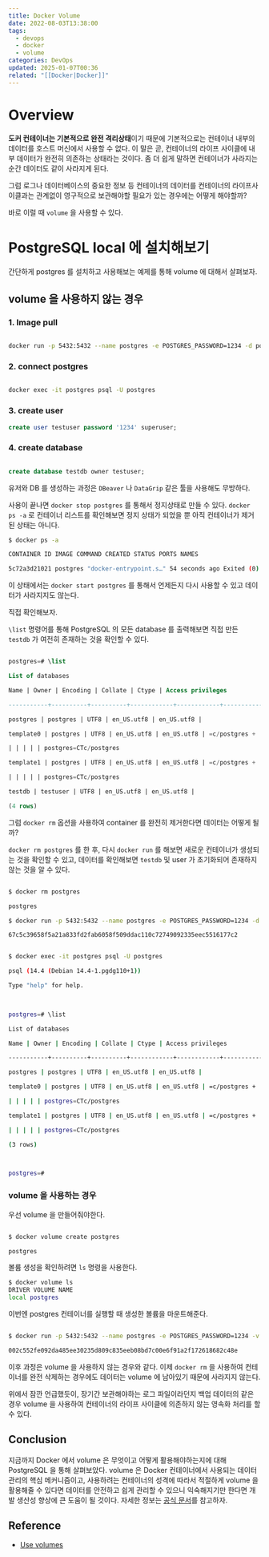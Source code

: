 ```yaml
---
title: Docker Volume
date: 2022-08-03T13:38:00
tags:
  - devops
  - docker
  - volume
categories: DevOps
updated: 2025-01-07T00:36
related: "[[Docker|Docker]]"
---
```


# Overview

**도커 컨테이너는 기본적으로 완전 격리상태**이기 때문에 기본적으로는 컨테이너 내부의 데이터를 호스트 머신에서 사용할 수 없다. 이 말은 곧, 컨테이너의 라이프 사이클에 내부 데이터가 완전히 의존하는 상태라는 것이다. 좀 더 쉽게 말하면 컨테이너가 사라지는 순간 데이터도 같이 사라지게 된다.

그럼 로그나 데이터베이스의 중요한 정보 등 컨테이너의 데이터를 컨테이너의 라이프사이클과는 관계없이 영구적으로 보관해야할 필요가 있는 경우에는 어떻게 해야할까?

바로 이럴 때 `volume` 을 사용할 수 있다.

# PostgreSQL local 에 설치해보기

간단하게 postgres 를 설치하고 사용해보는 예제를 통해 volume 에 대해서 살펴보자.

## volume 을 사용하지 않는 경우

### 1. Image pull

```bash

docker run -p 5432:5432 --name postgres -e POSTGRES_PASSWORD=1234 -d postgres

```

### 2. connect postgres

```bash

docker exec -it postgres psql -U postgres

```

### 3. create user

```sql
create user testuser password '1234' superuser;
```

### 4. create database

```sql

create database testdb owner testuser;

```

유저와 DB 를 생성하는 과정은 `DBeaver` 나 `DataGrip` 같은 툴을 사용해도 무방하다.

사용이 끝나면 `docker stop postgres` 를 통해서 정지상태로 만들 수 있다. `docker ps -a` 로 컨테이너 리스트를 확인해보면 정지 상태가 되었을 뿐 아직 컨테이너가 제거된 상태는 아니다.

```bash
$ docker ps -a

CONTAINER ID IMAGE COMMAND CREATED STATUS PORTS NAMES

5c72a3d21021 postgres "docker-entrypoint.s…" 54 seconds ago Exited (0) 43 seconds ago postgres
```

이 상태에서는 `docker start postgres` 를 통해서 언제든지 다시 사용할 수 있고 데이터가 사라지지도 않는다.

직접 확인해보자.

`\list` 명령어를 통해 PostgreSQL 의 모든 database 를 출력해보면 직접 만든 `testdb` 가 여전히 존재하는 것을 확인할 수 있다.

```sql

postgres=# \list

List of databases

Name | Owner | Encoding | Collate | Ctype | Access privileges

-----------+----------+----------+------------+------------+-----------------------

postgres | postgres | UTF8 | en_US.utf8 | en_US.utf8 |

template0 | postgres | UTF8 | en_US.utf8 | en_US.utf8 | =c/postgres +

| | | | | postgres=CTc/postgres

template1 | postgres | UTF8 | en_US.utf8 | en_US.utf8 | =c/postgres +

| | | | | postgres=CTc/postgres

testdb | testuser | UTF8 | en_US.utf8 | en_US.utf8 |

(4 rows)

```

그럼 `docker rm` 옵션을 사용하여 container 를 완전히 제거한다면 데이터는 어떻게 될까?

`docker rm postgres` 를 한 후, 다시 `docker run` 를 해보면 새로운 컨테이너가 생성되는 것을 확인할 수 있고, 데이터를 확인해보면 `testdb` 및 user 가 초기화되어 존재하지 않는 것을 알 수 있다.

```bash

$ docker rm postgres

postgres

$ docker run -p 5432:5432 --name postgres -e POSTGRES_PASSWORD=1234 -d postgres

67c5c39658f5a21a833fd2fab6058f509ddac110c72749092335eec5516177c2

```

```bash

$ docker exec -it postgres psql -U postgres

psql (14.4 (Debian 14.4-1.pgdg110+1))

Type "help" for help.

  

postgres=# \list

List of databases

Name | Owner | Encoding | Collate | Ctype | Access privileges

-----------+----------+----------+------------+------------+-----------------------

postgres | postgres | UTF8 | en_US.utf8 | en_US.utf8 |

template0 | postgres | UTF8 | en_US.utf8 | en_US.utf8 | =c/postgres +

| | | | | postgres=CTc/postgres

template1 | postgres | UTF8 | en_US.utf8 | en_US.utf8 | =c/postgres +

| | | | | postgres=CTc/postgres

(3 rows)

  

postgres=#

```

### volume 을 사용하는 경우

우선 volume 을 만들어줘야한다.

```bash

$ docker volume create postgres

postgres

```

볼륨 생성을 확인하려면 `ls` 명령을 사용한다.

```bash
$ docker volume ls
DRIVER VOLUME NAME
local postgres
```
이번엔 postgres 컨테이너를 실행할 때 생성한 볼륨을 마운트해준다.

```bash

$ docker run -p 5432:5432 --name postgres -e POSTGRES_PASSWORD=1234 -v postgres:/var/lib/postgresql/data -d postgres

002c552fe092da485ee30235d809c835eeb08bd7c00e6f91a2f172618682c48e

```

이후 과정은 volume 을 사용하지 않는 경우와 같다. 이제 `docker rm` 을 사용하여 컨테이너를 완전 삭제하는 경우에도 데이터는 volume 에 남아있기 때문에 사라지지 않는다.

위에서 잠깐 언급했듯이, 장기간 보관해야하는 로그 파일이라던지 백업 데이터의 같은 경우 volume 을 사용하여 컨테이너의 라이프 사이클에 의존하지 않는 영속화 처리를 할 수 있다.

## Conclusion

지금까지 Docker 에서 volume 은 무엇이고 어떻게 활용해야하는지에 대해 PostgreSQL 을 통해 살펴보았다. volume 은 Docker 컨테이너에서 사용되는 데이터 관리의 핵심 메커니즘이고, 사용하려는 컨테이너의 성격에 따라서 적절하게 volume 을 활용해줄 수 있다면 데이터를 안전하고 쉽게 관리할 수 있으니 익숙해지기만 한다면 개발 생산성 향상에 큰 도움이 될 것이다. 자세한 정보는 [공식 문서](https://docs.docker.com/storage/volumes/)를 참고하자.

## Reference

- [Use volumes](https://docs.docker.com/storage/volumes/)
